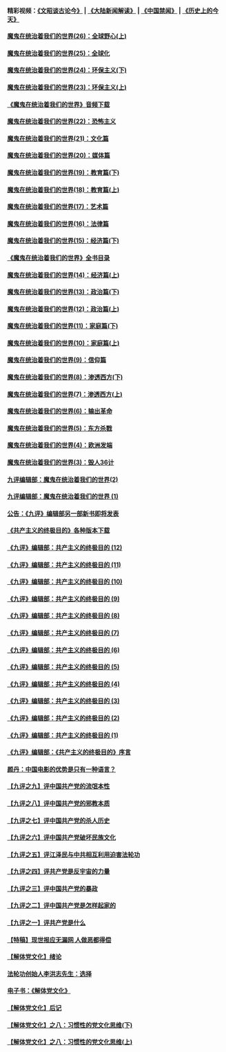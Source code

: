 #### 精彩视频：[《文昭谈古论今》](https://github.com/gfw-breaker/wenzhao/blob/master/README.md?t=12150631) | [《大陆新闻解读》](https://github.com/gfw-breaker/ntdtv-comedy/blob/master/README.md?t=12150631) | [《中国禁闻》](https://github.com/gfw-breaker/ntdtv-news/blob/master/README.md?t=12150631) | [《历史上的今天》](https://github.com/gfw-breaker/today-in-history/blob/master/README.md?t=12150631) 

#### [魔鬼在统治着我们的世界(26)：全球野心(上)](../pages/nsc422/n10900318.md?t=12150631) 

#### [魔鬼在统治着我们的世界(25)：全球化](../pages/nsc422/n10788205.md?t=12150631) 

#### [魔鬼在统治着我们的世界(24)：环保主义(下)](../pages/nsc422/n10695307.md?t=12150631) 

#### [魔鬼在统治着我们的世界(23)：环保主义(上)](../pages/nsc422/n10688613.md?t=12150631) 

#### [《魔鬼在统治着我们的世界》音频下载](../pages/nsc422/n10635553.md?t=12150631) 

#### [魔鬼在统治着我们的世界(22)：恐怖主义](../pages/nsc422/n10614727.md?t=12150631) 

#### [魔鬼在统治着我们的世界(21)：文化篇](../pages/nsc422/n10597706.md?t=12150631) 

#### [魔鬼在统治着我们的世界(20)：媒体篇](../pages/nsc422/n10586579.md?t=12150631) 

#### [魔鬼在统治着我们的世界(19)：教育篇(下)](../pages/nsc422/n10564808.md?t=12150631) 

#### [魔鬼在统治着我们的世界(18)：教育篇(上)](../pages/nsc422/n10526970.md?t=12150631) 

#### [魔鬼在统治着我们的世界(17)：艺术篇](../pages/nsc422/n10499093.md?t=12150631) 

#### [魔鬼在统治着我们的世界(16)：法律篇](../pages/nsc422/n10485969.md?t=12150631) 

#### [魔鬼在统治着我们的世界(15)：经济篇(下)](../pages/nsc422/n10469975.md?t=12150631) 

#### [《魔鬼在统治着我们的世界》全书目录](../pages/nsc422/n10464261.md?t=12150631) 

#### [魔鬼在统治着我们的世界(14)：经济篇(上)](../pages/nsc422/n10457370.md?t=12150631) 

#### [魔鬼在统治着我们的世界(13)：政治篇(下)](../pages/nsc422/n10448270.md?t=12150631) 

#### [魔鬼在统治着我们的世界(12)：政治篇(上)](../pages/nsc422/n10444576.md?t=12150631) 

#### [魔鬼在统治着我们的世界(11)：家庭篇(下)](../pages/nsc422/n10440961.md?t=12150631) 

#### [魔鬼在统治着我们的世界(10)：家庭篇(上)](../pages/nsc422/n10435448.md?t=12150631) 

#### [魔鬼在统治着我们的世界(9)：信仰篇](../pages/nsc422/n10432159.md?t=12150631) 

#### [魔鬼在统治着我们的世界(8)：渗透西方(下)](../pages/nsc422/n10429603.md?t=12150631) 

#### [魔鬼在统治着我们的世界(7)：渗透西方(上)](../pages/nsc422/n10426013.md?t=12150631) 

#### [魔鬼在统治着我们的世界(6)：输出革命](../pages/nsc422/n10421536.md?t=12150631) 

#### [魔鬼在统治着我们的世界(5)：东方杀戮](../pages/nsc422/n10417707.md?t=12150631) 

#### [魔鬼在统治着我们的世界(4)：欧洲发端](../pages/nsc422/n10414890.md?t=12150631) 

#### [魔鬼在统治着我们的世界(3)：毁人36计](../pages/nsc422/n10411583.md?t=12150631) 

#### [九评编辑部：魔鬼在统治着我们的世界(2)](../pages/nsc422/n10410036.md?t=12150631) 

#### [九评编辑部：魔鬼在统治着我们的世界 (1)](../pages/nsc422/n10406825.md?t=12150631) 

#### [公告：《九评》编辑部另一部新书即将发表](../pages/nsc422/n10405104.md?t=12150631) 

#### [《共产主义的终极目的》各种版本下载](../pages/nsc422/n10022138.md?t=12150631) 

#### [《九评》编辑部：共产主义的终极目的 (12)](../pages/nsc422/n9933272.md?t=12150631) 

#### [《九评》编辑部：共产主义的终极目的 (11)](../pages/nsc422/n9924973.md?t=12150631) 

#### [《九评》编辑部：共产主义的终极目的 (10)](../pages/nsc422/n9920883.md?t=12150631) 

#### [《九评》编辑部：共产主义的终极目的 (9)](../pages/nsc422/n9916363.md?t=12150631) 

#### [《九评》编辑部：共产主义的终极目的 (8)](../pages/nsc422/n9912488.md?t=12150631) 

#### [《九评》编辑部：共产主义的终极目的 (7)](../pages/nsc422/n9901176.md?t=12150631) 

#### [《九评》编辑部：共产主义的终极目的 (6)](../pages/nsc422/n9899359.md?t=12150631) 

#### [《九评》编辑部：共产主义的终极目的 (5)](../pages/nsc422/n9893174.md?t=12150631) 

#### [《九评》编辑部：共产主义的终极目的 (4)](../pages/nsc422/n9891246.md?t=12150631) 

#### [《九评》编辑部：共产主义的终极目的 (3)](../pages/nsc422/n9879879.md?t=12150631) 

#### [《九评》编辑部：共产主义的终极目的 (2)](../pages/nsc422/n9876205.md?t=12150631) 

#### [《九评》编辑部：共产主义的终极目的 (1)](../pages/nsc422/n9865857.md?t=12150631) 

#### [《九评》编辑部：《共产主义的终极目的》序言](../pages/nsc422/n9862666.md?t=12150631) 

#### [颜丹：中国电影的优势是只有一种语言？](../pages/nsc422/n9583062.md?t=12150631) 

#### [【九评之九】评中国共产党的流氓本性](../pages/nsc422/n737542.md?t=12150631) 

#### [【九评之八】评中国共产党的邪教本质](../pages/nsc422/n735942.md?t=12150631) 

#### [【九评之七】评中国共产党的杀人历史](../pages/nsc422/n733806.md?t=12150631) 

#### [【九评之六】评中国共产党破坏民族文化](../pages/nsc422/n731667.md?t=12150631) 

#### [【九评之五】评江泽民与中共相互利用迫害法轮功](../pages/nsc422/n730058.md?t=12150631) 

#### [【九评之四】评共产党是反宇宙的力量](../pages/nsc422/n727814.md?t=12150631) 

#### [【九评之三】评中国共产党的暴政](../pages/nsc422/n725597.md?t=12150631) 

#### [【九评之二】评中国共产党是怎样起家的](../pages/nsc422/n723946.md?t=12150631) 

#### [【九评之一】评共产党是什么](../pages/nsc422/n722529.md?t=12150631) 

#### [【特稿】现世报应无漏网 人做恶都得偿](../pages/nsc422/n4215167.md?t=12150631) 

#### [【解体党文化】绪论](../pages/nsc422/n1449356.md?t=12150631) 

#### [法轮功创始人李洪志先生：选择](../pages/nsc422/n3580738.md?t=12150631) 

#### [电子书：《解体党文化》](../pages/nsc422/n1573484.md?t=12150631) 

#### [【解体党文化】后记](../pages/nsc422/n1531999.md?t=12150631) 

#### [【解体党文化】之八：习惯性的党文化思维(下)](../pages/nsc422/n1526477.md?t=12150631) 

#### [【解体党文化】之八：习惯性的党文化思维(上)](../pages/nsc422/n1520631.md?t=12150631) 

